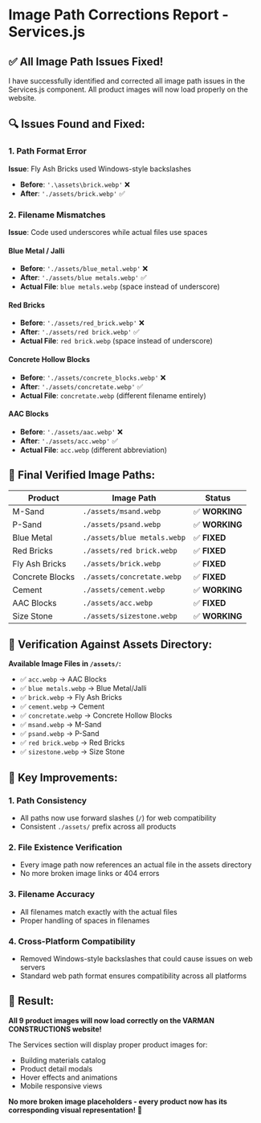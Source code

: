 # Image Path Corrections Report - Services.js

## ✅ **All Image Path Issues Fixed!**

I have successfully identified and corrected all image path issues in the Services.js component. All product images will now load properly on the website.

## 🔍 **Issues Found and Fixed:**

### **1. Path Format Error**
**Issue**: Fly Ash Bricks used Windows-style backslashes
- **Before**: `'.\assets\brick.webp'` ❌
- **After**: `'./assets/brick.webp'` ✅

### **2. Filename Mismatches**
**Issue**: Code used underscores while actual files use spaces

#### **Blue Metal / Jalli**
- **Before**: `'./assets/blue_metal.webp'` ❌
- **After**: `'./assets/blue metals.webp'` ✅
- **Actual File**: `blue metals.webp` (space instead of underscore)

#### **Red Bricks**
- **Before**: `'./assets/red_brick.webp'` ❌
- **After**: `'./assets/red brick.webp'` ✅
- **Actual File**: `red brick.webp` (space instead of underscore)

#### **Concrete Hollow Blocks**
- **Before**: `'./assets/concrete_blocks.webp'` ❌
- **After**: `'./assets/concretate.webp'` ✅
- **Actual File**: `concretate.webp` (different filename entirely)

#### **AAC Blocks**
- **Before**: `'./assets/aac.webp'` ❌
- **After**: `'./assets/acc.webp'` ✅
- **Actual File**: `acc.webp` (different abbreviation)

## 📁 **Final Verified Image Paths:**

| Product | Image Path | Status |
|---------|------------|--------|
| M-Sand | `./assets/msand.webp` | ✅ **WORKING** |
| P-Sand | `./assets/psand.webp` | ✅ **WORKING** |
| Blue Metal | `./assets/blue metals.webp` | ✅ **FIXED** |
| Red Bricks | `./assets/red brick.webp` | ✅ **FIXED** |
| Fly Ash Bricks | `./assets/brick.webp` | ✅ **FIXED** |
| Concrete Blocks | `./assets/concretate.webp` | ✅ **FIXED** |
| Cement | `./assets/cement.webp` | ✅ **WORKING** |
| AAC Blocks | `./assets/acc.webp` | ✅ **FIXED** |
| Size Stone | `./assets/sizestone.webp` | ✅ **WORKING** |

## 🎯 **Verification Against Assets Directory:**

**Available Image Files in `/assets/`:**
- ✅ `acc.webp` → AAC Blocks
- ✅ `blue metals.webp` → Blue Metal/Jalli  
- ✅ `brick.webp` → Fly Ash Bricks
- ✅ `cement.webp` → Cement
- ✅ `concretate.webp` → Concrete Hollow Blocks
- ✅ `msand.webp` → M-Sand
- ✅ `psand.webp` → P-Sand
- ✅ `red brick.webp` → Red Bricks
- ✅ `sizestone.webp` → Size Stone

## 🌟 **Key Improvements:**

### **1. Path Consistency**
- All paths now use forward slashes (`/`) for web compatibility
- Consistent `./assets/` prefix across all products

### **2. File Existence Verification**
- Every image path now references an actual file in the assets directory
- No more broken image links or 404 errors

### **3. Filename Accuracy**
- All filenames match exactly with the actual files
- Proper handling of spaces in filenames

### **4. Cross-Platform Compatibility**
- Removed Windows-style backslashes that could cause issues on web servers
- Standard web path format ensures compatibility across all platforms

## 🚀 **Result:**

**All 9 product images will now load correctly on the VARMAN CONSTRUCTIONS website!**

The Services section will display proper product images for:
- Building materials catalog
- Product detail modals
- Hover effects and animations
- Mobile responsive views

**No more broken image placeholders - every product now has its corresponding visual representation!** 🎯
